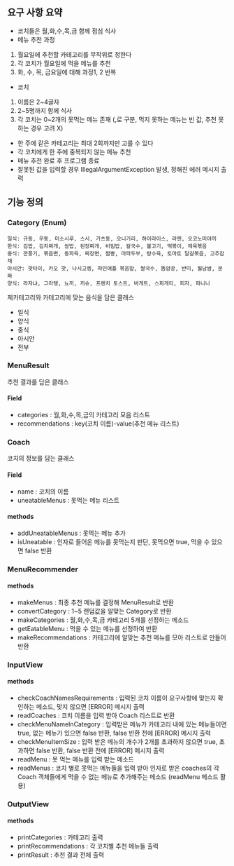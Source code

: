 ## 요구 사항 요약
- 코치들은 월,화,수,목,금 함께 점심 식사
- 메뉴 추천 과정
1. 월요일에 추천할 카테고리를 무작위로 정한다
2. 각 코치가 월요일에 먹을 메뉴를 추천
3. 화, 수, 목, 금요일에 대해 과정1, 2 반복
- 코치
1. 이름은 2~4글자 
2. 2~5명까지 함께 식사
3. 각 코치는 0~2개의 못먹는 메뉴 존재 (,로 구분, 먹지 못하는 메뉴는 빈 값, 추천 못하는 경우 고려 X)
- 한 주에 같은 카테고리는 최대 2회까지만 고를 수 있다
- 각 코치에게 한 주에 중복되지 않는 메뉴 추천
- 메뉴 추천 완료 후 프로그램 종료
- 잘못된 값을 입력할 경우 IllegalArgumentException 발생, 정해진 에러 메시지 출력


## 기능 정의

### Category (Enum)
```
일식: 규동, 우동, 미소시루, 스시, 가츠동, 오니기리, 하이라이스, 라멘, 오코노미야끼
한식: 김밥, 김치찌개, 쌈밥, 된장찌개, 비빔밥, 칼국수, 불고기, 떡볶이, 제육볶음
중식: 깐풍기, 볶음면, 동파육, 짜장면, 짬뽕, 마파두부, 탕수육, 토마토 달걀볶음, 고추잡채
아시안: 팟타이, 카오 팟, 나시고렝, 파인애플 볶음밥, 쌀국수, 똠얌꿍, 반미, 월남쌈, 분짜
양식: 라자냐, 그라탱, 뇨끼, 끼슈, 프렌치 토스트, 바게트, 스파게티, 피자, 파니니
```
제카테고리와 카테고리에 맞는 음식을 담은 클래스
- 일식
- 양식
- 중식
- 아시안
- 전부

### MenuResult
추천 결과를 담은 클래스
#### Field
- categories : 월,화,수,목,금의 카테고리 모음 리스트
- recommendations : key(코치 이름)-value(추천 메뉴 리스트)

### Coach
코치의 정보를 담는 클래스
#### Field
- name : 코치의 이름
- uneatableMenus : 못먹는 메뉴 리스트
#### methods
- addUneatableMenus : 못먹는 메뉴 추가
- isUneatable : 인자로 들어온 메뉴를 못먹는지 판단, 못먹으면 true, 먹을 수 있으면 false 반환

### MenuRecommender
#### methods
- makeMenus : 최종 추천 메뉴를 결정해 MenuResult로 반환
- convertCategory : 1~5 랜덤값을 알맞는 Category로 반환
- makeCategories : 월,화,수,목,금 카테고리 5개를 선정하는 메소드
- getEatableMenu : 먹을 수 있는 메뉴를 선정하여 반환
- makeRecommendations : 카테고리에 알맞는 추천 메뉴를 모아 리스트로 만들어 반환

### InputView
#### methods
- checkCoachNamesRequirements : 입력된 코치 이름이 요구사항에 맞는지 확인하는 메소드, 맞지 않으면 [ERROR] 메시지 출력
- readCoaches : 코치 이름을 입력 받아 Coach 리스트로 반환
- checkMenuNameInCategory : 입력받은 메뉴가 카테고리 내에 있는 메뉴들이면 true, 없는 메뉴가 있으면 false 반환, false 반환 전에 [ERROR] 메시지 출력
- checkMenuItemSize : 입력 받은 메뉴의 개수가 2개를 초과하지 않으면 true, 초과하면 false 반환, false 반환 전에 [ERROR] 메시지 출력
- readMenu : 못 먹는 메뉴를 입력 받는 메소드
- readMenus : 코치 별로 못먹는 메뉴들을 입력 받아 인자로 받은 coaches의 각 Coach 객체들에게 먹을 수 없는 메뉴로 추가해주는 메소드 (readMenu 메소드 활용)

### OutputView
#### methods
- printCategories : 카테고리 출력
- printRecommendations : 각 코치별 추천 메뉴들 출력
- printResult : 추천 결과 전체 출력